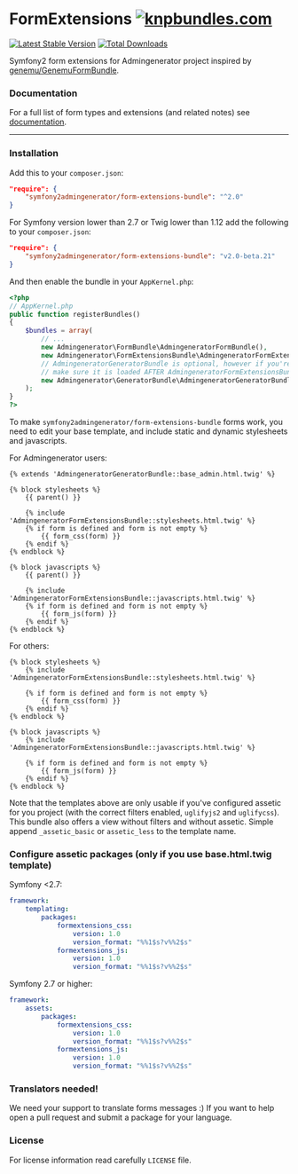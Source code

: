 FormExtensions [![knpbundles.com](http://knpbundles.com/symfony2admingenerator/FormExtensionsBundle/badge-short)](http://knpbundles.com/symfony2admingenerator/FormExtensionsBundle)
==============

[![Latest Stable Version](https://poser.pugx.org/symfony2admingenerator/form-extensions-bundle/v/stable.png)](https://packagist.org/packages/symfony2admingenerator/form-extensions-bundle)
[![Total Downloads](https://poser.pugx.org/symfony2admingenerator/form-extensions-bundle/downloads.png)](https://packagist.org/packages/symfony2admingenerator/form-extensions-bundle)

Symfony2 form extensions for Admingenerator project inspired by 
[genemu/GenemuFormBundle](https://github.com/genemu/GenemuFormBundle).

### Documentation

For a full list of form types and extensions (and related notes)
see [documentation](Resources/doc/documentation.md).

--------------

### Installation

Add this to your `composer.json`:

```json
"require": {
    "symfony2admingenerator/form-extensions-bundle": "^2.0"
}
```

For Symfony version lower than 2.7 or Twig lower than 1.12 add the following to your `composer.json`:
```json
"require": {
    "symfony2admingenerator/form-extensions-bundle": "v2.0-beta.21"
}
```

And then enable the bundle in your `AppKernel.php`:

```php
<?php
// AppKernel.php
public function registerBundles()
{
    $bundles = array(
        // ...
        new Admingenerator\FormBundle\AdmingeneratorFormBundle(),
        new Admingenerator\FormExtensionsBundle\AdmingeneratorFormExtensionsBundle(),
        // AdmingeneratorGeneratorBundle is optional, however if you're useing it
        // make sure it is loaded AFTER AdmingeneratorFormExtensionsBundle
        new Admingenerator\GeneratorBundle\AdmingeneratorGeneratorBundle(),
    );
}
?>
```

To make `symfony2admingenerator/form-extensions-bundle` forms work, you need to edit your base 
template, and include static and dynamic stylesheets and javascripts. 

For Admingenerator users:

```html+django
{% extends 'AdmingeneratorGeneratorBundle::base_admin.html.twig' %}

{% block stylesheets %}
    {{ parent() }}

    {% include 'AdmingeneratorFormExtensionsBundle::stylesheets.html.twig' %}
    {% if form is defined and form is not empty %}
        {{ form_css(form) }}
    {% endif %}
{% endblock %}

{% block javascripts %}
    {{ parent() }}

    {% include 'AdmingeneratorFormExtensionsBundle::javascripts.html.twig' %}
    {% if form is defined and form is not empty %}
        {{ form_js(form) }}
    {% endif %}
{% endblock %}
```

For others:

```html+django
{% block stylesheets %}
    {% include 'AdmingeneratorFormExtensionsBundle::stylesheets.html.twig' %}
    
    {% if form is defined and form is not empty %}
        {{ form_css(form) }}
    {% endif %}
{% endblock %}

{% block javascripts %}
    {% include 'AdmingeneratorFormExtensionsBundle::javascripts.html.twig' %}
    
    {% if form is defined and form is not empty %}
        {{ form_js(form) }}
    {% endif %}
{% endblock %}
```

Note that the templates above are only usable if you've configured assetic for you project (with the correct filters enabled, `uglifyjs2` and `uglifycss`). This bundle also offers a view without filters and without assetic. Simple append `_assetic_basic` or `assetic_less` to the template name.

### Configure assetic packages (only if you use base.html.twig template)

Symfony <2.7:
```yaml
framework:
    templating:
        packages:
            formextensions_css:
                version: 1.0
                version_format: "%%1$s?v%%2$s"
            formextensions_js:
                version: 1.0
                version_format: "%%1$s?v%%2$s"
```

Symfony 2.7 or higher:
```yaml
framework:
    assets:
        packages:
            formextensions_css:
                version: 1.0
                version_format: "%%1$s?v%%2$s"
            formextensions_js:
                version: 1.0
                version_format: "%%1$s?v%%2$s"
```



### Translators needed!

We need your support to translate forms messages :) 
If you want to help open a pull request and submit a package for your language.

### License

For license information read carefully `LICENSE` file. 
